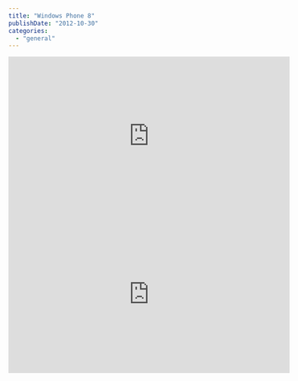```yaml
---
title: "Windows Phone 8"
publishDate: "2012-10-30"
categories: 
  - "general"
---
```


<iframe src="http://www.youtube.com/embed/SQZEkXCE_fY?rel=0" frameborder="0" width="560" height="315"></iframe>

 

<iframe width="560" height="315" src="http://www.youtube.com/embed/B9zhklbjw20" frameborder="0" allowfullscreen></iframe>

